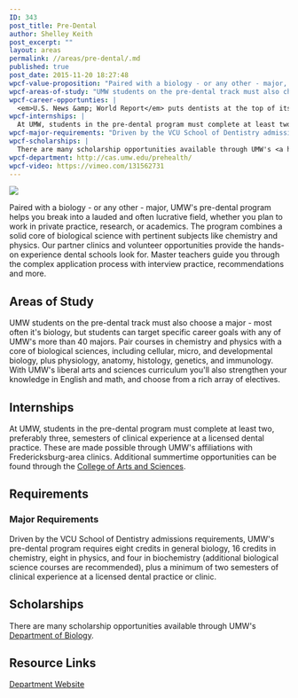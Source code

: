 ```yaml
---
ID: 343
post_title: Pre-Dental
author: Shelley Keith
post_excerpt: ""
layout: areas
permalink: //areas/pre-dental/.md
published: true
post_date: 2015-11-20 18:27:48
wpcf-value-proposition: "Paired with a biology - or any other - major, UMW's pre-dental program helps you break into a lauded and often lucrative field, whether you plan to work in private practice, research, or academics. The program combines a solid core of biological science with pertinent subjects like chemistry and physics. Our partner clinics and volunteer opportunities provide the hands-on experience dental schools look for. Master teachers guide you through the complex application process with interview practice, recommendations and more."
wpcf-areas-of-study: "UMW students on the pre-dental track must also choose a major - most often it's biology, but students can target specific career goals with any of UMW's more than 40 majors. Pair courses in chemistry and physics with a core of biological sciences, including cellular, micro, and developmental biology, plus physiology, anatomy, histology, genetics, and immunology. With UMW's liberal arts and sciences curriculum you'll also strengthen your knowledge in English and math, and choose from a rich array of electives."
wpcf-career-opportunties: |
  <em>U.S. News &amp; World Report</em> puts dentists at the top of its annual list of 100 Best Jobs. UMW's pre-dental track prepares you for a successful journey through dental school and puts you on the road towards a rewarding career in private practice or in a wide range og clinical, research, and academic professions. Prepare to become a dental assistant, hygienist, or lab technician, or join our alums who've gone all the way, like <a href="http://theresacrawleydentist.com">Dr. Theresa Young Crawley</a> '77.
wpcf-internships: |
  At UMW, students in the pre-dental program must complete at least two, preferably three, semesters of clinical experience at a licensed dental practice. These are made possible through UMW's affiliations with Fredericksburg-area clinics. Additional summertime opportunities can be found through the <a href="http://cas.umw.edu/premed/summeropportunities">College of Arts and Sciences</a>.
wpcf-major-requirements: "Driven by the VCU School of Dentistry admissions requirements, UMW's pre-dental program requires eight credits in general biology, 16 credits in chemistry, eight in physics, and four in biochemistry (additional biological science courses are recommended), plus a minimum of two semesters of clinical experience at a licensed dental practice or clinic."
wpcf-scholarships: |
  There are many scholarship opportunities available through UMW's <a href="http://cas.umw.edu/biology/awards-scholarships/">Department of Biology</a>.
wpcf-department: http://cas.umw.edu/prehealth/
wpcf-video: https://vimeo.com/131562731
---
```


<!-- Types Custom Fields: -->

<!-- video -->
[![](https://i.vimeocdn.com/video/523866468_960.jpg)](https://vimeo.com/131562731)
<!-- End video -->

<!-- value-proposition -->
Paired with a biology - or any other - major, UMW's pre-dental program helps you break into a lauded and often lucrative field, whether you plan to work in private practice, research, or academics. The program combines a solid core of biological science with pertinent subjects like chemistry and physics. Our partner clinics and volunteer opportunities provide the hands-on experience dental schools look for. Master teachers guide you through the complex application process with interview practice, recommendations and more.
<!-- End value-proposition -->

<!-- areas-of-study -->
## Areas of Study
UMW students on the pre-dental track must also choose a major - most often it's biology, but students can target specific career goals with any of UMW's more than 40 majors. Pair courses in chemistry and physics with a core of biological sciences, including cellular, micro, and developmental biology, plus physiology, anatomy, histology, genetics, and immunology. With UMW's liberal arts and sciences curriculum you'll also strengthen your knowledge in English and math, and choose from a rich array of electives.
<!-- End areas-of-study -->

<!-- internships -->
## Internships
At UMW, students in the pre-dental program must complete at least two, preferably three, semesters of clinical experience at a licensed dental practice. These are made possible through UMW's affiliations with Fredericksburg-area clinics. Additional summertime opportunities can be found through the [College of Arts and Sciences](http://cas.umw.edu/premed/summeropportunities).
<!-- End internships -->

<!-- requirements -->
## Requirements

<!-- major-requirements -->
### Major Requirements
Driven by the VCU School of Dentistry admissions requirements, UMW's pre-dental program requires eight credits in general biology, 16 credits in chemistry, eight in physics, and four in biochemistry (additional biological science courses are recommended), plus a minimum of two semesters of clinical experience at a licensed dental practice or clinic.
<!-- End major-requirements -->

<!-- End requirements -->

<!-- scholarships -->
## Scholarships
There are many scholarship opportunities available through UMW's [Department of Biology](http://cas.umw.edu/biology/awards-scholarships/).
<!-- End scholarships -->

<!-- resource-links -->
## Resource Links

<!-- department -->
[Department Website](http://cas.umw.edu/prehealth/)

<!-- End department -->

<!-- End resource-links -->

<!-- End Types Custom Fields -->